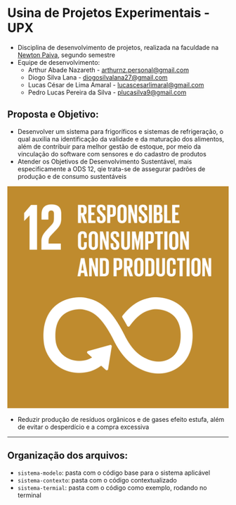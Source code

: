 # Usina de Projetos Experimentais - UPX
- Disciplina de desenvolvimento de projetos, realizada na faculdade na [Newton Paiva](https://newtonpaiva.br), segundo semestre
- Equipe de desenvolvimento:
    + Arthur Abade Nazareth - arthurnz.personal@gmail.com
    + Diogo Silva Lana - diogosilvalana27@gmail.com
    + Lucas César de Lima Amaral - lucascesarlimaral@gmail.com
    + Pedro Lucas Pereira da Silva - plucasilva9@gmail.com
## Proposta e Objetivo:
- Desenvolver um sistema para frigoríficos e sistemas de refrigeração, o qual auxilia na identificação da validade e da maturação dos alimentos, além de contribuir para melhor gestão de estoque, por meio da vinculação do software com sensores e do cadastro de produtos
- Atender os Objetivos de Desenvolvimento Sustentável, mais especificamente a ODS 12, qie trata-se de assegurar padrões de produção e de consumo sustentáveis

<div align="center">
  <img src="Images/ods12.png" alt="ODS12" width:100px />
</div>

- Reduzir produção de resíduos orgânicos e de gases efeito estufa, além de evitar o desperdício e a compra excessiva
-----
## Organização dos arquivos:
- `sistema-modelo`: pasta com o código base para o sistema aplicável
- `sistema-contexto`: pasta com o código contextualizado
- `sistema-termial`: pasta com o código como exemplo, rodando no terminal
